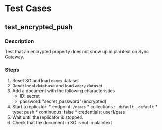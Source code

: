 # Test Cases

## test_encrypted_push

### Description

Test that an encrypted property does not show up in plaintext on Sync Gateway.

### Steps

1. Reset SG and load `names` dataset
2. Reset local database and load `empty` dataset.
3. Add a document with the following characteristics
    - ID: secret
    - password: "secret_password" (encrypted)
4.  Start a replicator:
        * endpoint: `/names`
        * collections : `_default._default`
        * type: push
        * continuous: false
        * credentials: user1/pass
5. Wait until the replicator is stopped.
6. Check that the document in SG is not in plaintext